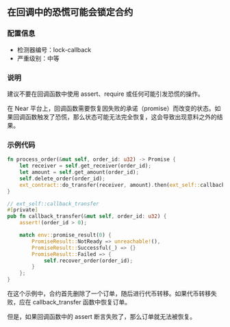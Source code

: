 
## 在回调中的恐慌可能会锁定合约

### 配置信息

* 检测器编号：lock-callback
* 严重级别：中等

### 说明

建议不要在回调函数中使用 assert、require 或任何可能引发恐慌的操作。

在 Near 平台上，回调函数需要恢复因失败的承诺（promise）而改变的状态。如果回调函数触发了恐慌，那么状态可能无法完全恢复，这会导致出现意料之外的结果。

### 示例代码

```rust
fn process_order(&mut self, order_id: u32) -> Promise {
    let receiver = self.get_receiver(order_id);
    let amount = self.get_amount(order_id);
    self.delete_order(order_id);
    ext_contract::do_transfer(receiver, amount).then(ext_self::callback_transfer(order_id))
}

// ext_self::callback_transfer
#[private]
pub fn callback_transfer(&mut self, order_id: u32) {
    assert!(order_id > 0);

    match env::promise_result(0) {
        PromiseResult::NotReady => unreachable!(),
        PromiseResult::Successful(_) => {}
        PromiseResult::Failed => {
            self.recover_order(order_id);
        }
    };
}
```

在这个示例中，合约首先删除了一个订单，随后进行代币转移。如果代币转移失败，应在 callback_transfer 函数中恢复订单。

但是，如果回调函数中的 assert 断言失败了，那么订单就无法被恢复。
